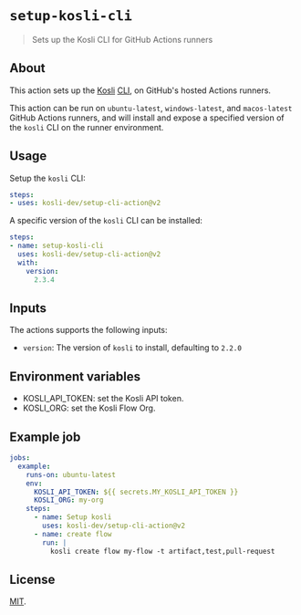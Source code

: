 # `setup-kosli-cli`

> Sets up the Kosli CLI for GitHub Actions runners

## About

This action sets up the [Kosli](https://kosli.com) [CLI](https://github.com/kosli-dev/cli), on GitHub's hosted Actions runners.

This action can be run on `ubuntu-latest`, `windows-latest`, and `macos-latest` GitHub Actions runners, 
and will install and expose a specified version of the `kosli` CLI on the runner environment.

## Usage

Setup the `kosli` CLI:

```yaml
steps:
- uses: kosli-dev/setup-cli-action@v2
```

A specific version of the `kosli` CLI can be installed:

```yaml
steps:
- name: setup-kosli-cli
  uses: kosli-dev/setup-cli-action@v2
  with:
    version:
      2.3.4
```

## Inputs

The actions supports the following inputs:

- `version`: The version of `kosli` to install, defaulting to `2.2.0`

## Environment variables

- KOSLI_API_TOKEN: set the Kosli API token.
- KOSLI_ORG: set the Kosli Flow Org.

## Example job

```yaml
jobs:
  example:
    runs-on: ubuntu-latest
    env:
      KOSLI_API_TOKEN: ${{ secrets.MY_KOSLI_API_TOKEN }}
      KOSLI_ORG: my-org
    steps:
      - name: Setup kosli
        uses: kosli-dev/setup-cli-action@v2
      - name: create flow
        run: |
          kosli create flow my-flow -t artifact,test,pull-request
```

## License

[MIT](LICENSE).
